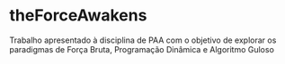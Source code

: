 # theForceAwakens
Trabalho apresentado à disciplina de PAA com o objetivo de explorar os paradigmas de Força Bruta, Programação Dinâmica e Algoritmo Guloso

